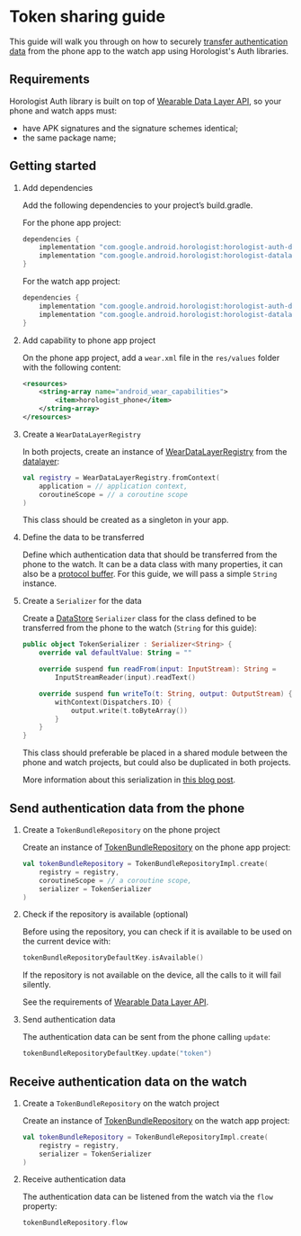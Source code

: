 # Token sharing guide

This guide will walk you through on how to
securely [transfer authentication data](https://developer.android.com/training/wearables/apps/auth-wear#tokens)
from the phone app to the watch app using Horologist's Auth libraries.

## Requirements

Horologist Auth library is built on top
of [Wearable Data Layer API](https://developer.android.com/training/wearables/data/data-layer), so
your phone and watch apps must:

- have APK signatures and the signature schemes identical;
- the same package name;

## Getting started

1. Add dependencies

   Add the following dependencies to your project’s build.gradle.

   For the phone app project:

   ```groovy
   dependencies {
       implementation "com.google.android.horologist:horologist-auth-data-phone:<version>"
       implementation "com.google.android.horologist:horologist-datalayer:<version>"
   }
   ```

   For the watch app project:

   ```groovy
   dependencies {
       implementation "com.google.android.horologist:horologist-auth-data:<version>"
       implementation "com.google.android.horologist:horologist-datalayer:<version>"
   }
   ```

2. Add capability to phone app project

   On the phone app project, add a `wear.xml` file in the `res/values` folder with the following
   content:

   ```xml
   <resources>
       <string-array name="android_wear_capabilities">
           <item>horologist_phone</item>
       </string-array>
   </resources>
   ```

3. Create a `WearDataLayerRegistry`

   In both projects, create an instance
   of [WearDataLayerRegistry](https://google.github.io/horologist/api/datalayer/com.google.android.horologist.data/-wear-data-layer-registry/index.html)
   from the [datalayer](datalayer.md):

   ```kotlin
   val registry = WearDataLayerRegistry.fromContext(
       application = // application context,
       coroutineScope = // a coroutine scope
   )
   ```

   This class should be created as a singleton in your app.

4. Define the data to be transferred

   Define which authentication data that should be transferred from the phone to the watch. It can
   be a data class with many properties, it can also be a [protocol buffer](https://protobuf.dev/).
   For this guide, we will pass a simple `String` instance.

5. Create a `Serializer` for the data

   Create
   a [DataStore](https://developer.android.com/topic/libraries/architecture/datastore) `Serializer`
   class for the class defined to be transferred from the phone to the watch (`String` for this
   guide):

   ```kotlin
   public object TokenSerializer : Serializer<String> {
       override val defaultValue: String = ""
   
       override suspend fun readFrom(input: InputStream): String =
           InputStreamReader(input).readText()
   
       override suspend fun writeTo(t: String, output: OutputStream) {
           withContext(Dispatchers.IO) {
               output.write(t.toByteArray())
           }
       }
   }   
   ```

   This class should preferable be placed in a shared module between the phone and watch projects,
   but could also be duplicated in both projects.

   More information about this serialization
   in [this blog post](https://medium.com/androiddevelopers/datastore-and-kotlin-serialization-8b25bf0be66c).

## Send authentication data from the phone

1. Create a `TokenBundleRepository` on the phone project

   Create an instance
   of [TokenBundleRepository](https://google.github.io/horologist/api/auth-data-phone/com.google.android.horologist.auth.data.phone.tokenshare/-token-bundle-repository/index.html)
   on the phone app project:

   ```kotlin
   val tokenBundleRepository = TokenBundleRepositoryImpl.create(
       registry = registry,
       coroutineScope = // a coroutine scope,
       serializer = TokenSerializer
   )   
   ```

2. Check if the repository is available (optional)

   Before using the repository, you can check if it is available to be used on the current device
   with:

   ```kotlin
   tokenBundleRepositoryDefaultKey.isAvailable()
   ```

   If the repository is not available on the device, all the calls to it will fail silently.

   See the requirements
   of [Wearable Data Layer API](https://developer.android.com/training/wearables/data/data-layer#send-and-sync-with-API).

3. Send authentication data

   The authentication data can be sent from the phone calling `update`:

   ```kotlin
   tokenBundleRepositoryDefaultKey.update("token")
   ```

## Receive authentication data on the watch

1. Create a `TokenBundleRepository` on the watch project

   Create an instance
   of [TokenBundleRepository](https://google.github.io/horologist/api/auth-data/com.google.android.horologist.auth.data.tokenshare/-token-bundle-repository/index.html)
   on the watch app project:

   ```kotlin
   val tokenBundleRepository = TokenBundleRepositoryImpl.create(
       registry = registry,
       serializer = TokenSerializer
   )
   ```

2. Receive authentication data

   The authentication data can be listened from the watch via the `flow` property:
   ```kotlin
   tokenBundleRepository.flow
   ```   
